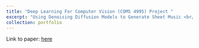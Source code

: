 ```yaml
---
title: "Deep Learning For Computer Vision (COMS 4995) Project "
excerpt: "Using Denoising Diffusion Models to Generate Sheet Music <br/><img src='/files/projects/DL4CV_pic.PNG' width='500' height='600'>"
collection: portfolio
---
```


Link to paper: [here](https://emileDesmaili.github.io/files/projects/DL4CV.pdf)

